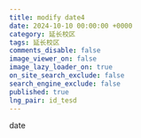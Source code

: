```yaml
---
title: modify date4
date: 2024-10-10 00:00:00 +0000
category: 延长校区
tags: 延长校区
comments_disable: false
image_viewer_on: false
image_lazy_loader_on: true
on_site_search_exclude: false
search_engine_exclude: false
published: true
lng_pair: id_tesd
---
```

date